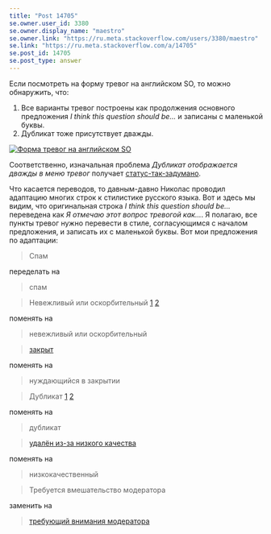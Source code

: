 ```yaml
---
title: "Post 14705"
se.owner.user_id: 3380
se.owner.display_name: "maestro"
se.owner.link: "https://ru.meta.stackoverflow.com/users/3380/maestro"
se.link: "https://ru.meta.stackoverflow.com/a/14705"
se.post_id: 14705
se.post_type: answer
---
```

<p>Если посмотреть на форму тревог на английском SO, то можно обнаружить, что:</p>
<ol>
<li>Все варианты тревог построены как продолжения основного предложения <em>I think this question should be...</em> и записаны с маленькой буквы.</li>
<li>Дубликат тоже присутствует дважды.</li>
</ol>
<p><a href="https://i.sstatic.net/MBgdYotp.png" rel="nofollow noreferrer"><img src="https://i.sstatic.net/MBgdYotp.png" alt="Форма тревог на английском SO" /></a></p>
<p>Соответственно, изначальная проблема <em>Дубликат отображается дважды в меню тревог</em> получает <a href="/questions/tagged/%d1%81%d1%82%d0%b0%d1%82%d1%83%d1%81-%d1%82%d0%b0%d0%ba-%d0%b7%d0%b0%d0%b4%d1%83%d0%bc%d0%b0%d0%bd%d0%be" class="s-tag post-tag s-tag__moderator moderator-tag" title="показать вопросы с меткой [статус-так-задумано]" aria-label="показать вопросы с меткой [статус-так-задумано]" rel="tag" aria-labelledby="tag-статус-так-задумано-tooltip-container" data-tag-menu-origin="Unknown">статус-так-задумано</a>.</p>
<p>Что касается переводов, то давным-давно Николас проводил адаптацию многих строк к стилистике русского языка. Вот и здесь мы видим, что оригинальная строка <em>I think this question should be...</em> переведена как <em>Я отмечаю этот вопрос тревогой как...</em>. Я полагаю, все пункты тревог нужно перевести в стиле, согласующимся с началом предложения, и записать их с маленькой буквы. Вот мои предложения по адаптации:</p>
<blockquote>
<p>Спам</p>
</blockquote>
<p>переделать на</p>
<blockquote>
<p>спам</p>
</blockquote>
<blockquote>
<p>Невежливый или оскорбительный <a href="https://ru.traducir.win/strings/12854" rel="nofollow noreferrer">1</a> <a href="https://ru.traducir.win/strings/7320" rel="nofollow noreferrer">2</a></p>
</blockquote>
<p>поменять на</p>
<blockquote>
<p>невежливый или оскорбительный</p>
</blockquote>
<blockquote>
<p><a href="https://ru.traducir.win/strings/2037" rel="nofollow noreferrer">закрыт</a></p>
</blockquote>
<p>поменять на</p>
<blockquote>
<p>нуждающийся в закрытии</p>
</blockquote>
<blockquote>
<p>Дубликат <a href="https://ru.traducir.win/strings/19035" rel="nofollow noreferrer">1</a> <a href="https://ru.traducir.win/strings/9208" rel="nofollow noreferrer">2</a></p>
</blockquote>
<p>поменять на</p>
<blockquote>
<p>дубликат</p>
</blockquote>
<blockquote>
<p><a href="https://ru.traducir.win/strings/21635" rel="nofollow noreferrer">удалён из-за низкого качества</a></p>
</blockquote>
<p>поменять на</p>
<blockquote>
<p>низкокачественный</p>
</blockquote>
<blockquote>
<p>Требуется вмешательство модератора</p>
</blockquote>
<p>заменить на</p>
<blockquote>
<p><a href="https://ru.traducir.win/strings/12852" rel="nofollow noreferrer">требующий внимания модератора</a></p>
</blockquote>
